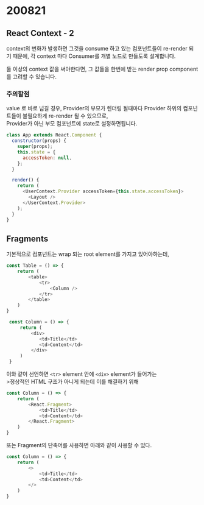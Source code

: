 # 200821

## React Context - 2

context의 변화가 발생하면 그것을 consume 하고 있는 컴포넌트들이 re-render 되기 때문에,
각 context 마다 Consumer를 개별 노드로 만들도록 설계합니다.

둘 이상의 context 값을 써야한다면, 그 값들을 한번에 받는 render prop component를 고려할 수 있습니다.

### 주의할점

value 로 바로 넘길 경우, Provider의 부모가 렌더링 될때마다 Provider 하위의 컴포넌트들이 불필요하게 re-render 될 수 있으므로,<br/>
Provider가 아닌 부모 컴포넌트에 state로 설정하면됩니다.

```js
class App extends React.Component {
  constructor(props) {
    super(props);
    this.state = {
      accessToken: null,
    };
  }

  render() {
    return (
      <UserContext.Provider accessToken={this.state.accessToken}>
        <Layout />
      </UserContext.Provider>
    );
  }
}
```

## Fragments

기본적으로 컴포넌트는 wrap 되는 root element를 가지고 있어야하는데,
```js
const Table = () => {
    return (
        <table>
            <tr>
                <Column />
            </tr>
        </table>
    )
}

 const Column = () => {
     return (
         <div>
            <td>Title</td>
            <td>Content</td>
         </div>
     )
 }
```

이와 같이 선언하면 `<tr>` element 안에 `<div>` element가 들어가는<br/>>정상적인 HTML 구조가 아니게 되는데 이를 해결하기 위해

```js
const Column = () => {
    return (
        <React.Fragment>
            <td>Title</td>
            <td>Content</td>
        </React.Fragment>
    )
}
```

또는 Fragment의 단축어를 사용하면 아래와 같이 사용할 수 있다.

```js
const Column = () => {
    return (
        <>
            <td>Title</td>
            <td>Content</td>
        </>
    )
}
```